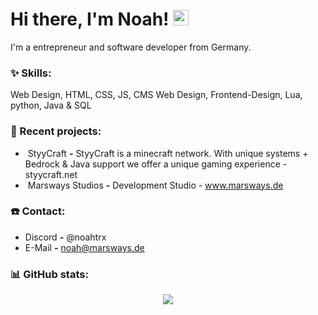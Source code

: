 # Hi there, I'm Noah! <img src="https://github.com/TheDudeThatCode/TheDudeThatCode/blob/master/Assets/Hi.gif" width="25px">

I'm a entrepreneur and software developer from Germany.

### :sparkles: Skills:
<p align="left">
Web Design, HTML, CSS, JS, CMS Web Design, Frontend-Design, Lua, python, Java & SQL
</p>

### :hammer: Recent projects:
- &nbsp;StyyCraft **-** StyyCraft is a minecraft network. With unique systems + Bedrock & Java support we offer a unique gaming experience - styycraft.net
- &nbsp;Marsways Studios **-** Development Studio - www.marsways.de

### ☎️ Contact:
-  Discord **-** @noahtrx
-  E-Mail **-** noah@marsways.de

### :bar_chart: GitHub stats:
<p align="center">
  <img src="https://github-readme-stats.vercel.app/api?username=noahtrxmc&show_icons=true&theme=radical" />
</p>


